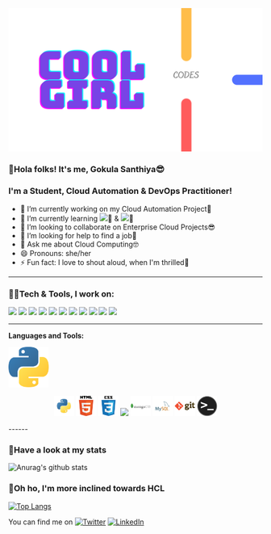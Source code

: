 ![](https://github.com/gokulasanthiya29/GitHubRepo/blob/master/gs.png)
### :call_me_hand:Hola folks! It's me, Gokula Santhiya:sunglasses:
### I'm a Student, Cloud Automation & DevOps Practitioner!
- 🔭 I’m currently working on my Cloud Automation Project:star_struck:
- 🌱 I’m currently learning  ![](https://img.shields.io/badge/<DevOps>-<Docker>-<yellow>):whale2: & ![](https://img.shields.io/badge/<DevOps>-<Ansible>-<yellow>):yellow_heart:
- 👯 I’m looking to collaborate on Enterprise Cloud Projects:sunglasses:
- 🤔 I’m looking for help to find a job:monocle_face:
- 💬 Ask me about Cloud Computing:nerd_face:
- 😄 Pronouns: she/her
- ⚡ Fun fact: I love to shout aloud, when I'm thrilled:zany_face:
--------------------------------------
### :woman_technologist:Tech & Tools, I work on:
![](https://img.shields.io/badge/<OS>-<Linux>-<yellow>)
![](https://img.shields.io/badge/<OS>-<Windows>-<yellow>)
![](https://img.shields.io/badge/<Code>-<Python>-<pink>)
![](https://img.shields.io/badge/<Framework>-<Flask>-<yellow>)
![](https://img.shields.io/badge/<CloudComputing>-<AWS>-<yellow>)
![](https://img.shields.io/badge/<CloudComputing>-<GCP>-<pink>)
![](https://img.shields.io/badge/<DevOps>-<Terraform>-<pink>)
![](https://img.shields.io/badge/<VCS>-<Git>-<pink>)
![](https://img.shields.io/badge/<CI/CD>-<CircleCi>-<pink>)
![](https://img.shields.io/badge/<WebTechnology>-<HTML>-<pink>)
![](https://img.shields.io/badge/<WebTechnology>-<CSS>-<pink>)

----

 
**Languages and Tools:**

<a href="https://www.python.org/">
  <img
    alt="Python"
    height="80"
    width="80"
    src="https://raw.githubusercontent.com/vatsa287/vatsa287/master/assets/python.svg" />
</a>


<p align="center">

  <div align="center">
  
<code><img height="40" src="https://raw.githubusercontent.com/github/explore/80688e429a7d4ef2fca1e82350fe8e3517d3494d/topics/python/python.png"></code> <code><img height="40" src="https://raw.githubusercontent.com/github/explore/80688e429a7d4ef2fca1e82350fe8e3517d3494d/topics/html/html.png"></code> <code><img height="40" src="https://raw.githubusercontent.com/github/explore/80688e429a7d4ef2fca1e82350fe8e3517d3494d/topics/css/css.png"></code> <code><img height="40" src="https://raw.githubusercontent.com/jmnote/z-icons/master/svg/kubernetes.svg"></code> <code><img height="40" src="https://raw.githubusercontent.com/github/explore/80688e429a7d4ef2fca1e82350fe8e3517d3494d/topics/mongodb/mongodb.png"></code> <code><img height="40" src="https://raw.githubusercontent.com/github/explore/80688e429a7d4ef2fca1e82350fe8e3517d3494d/topics/mysql/mysql.png"></code> <code><img height="40" src="https://raw.githubusercontent.com/github/explore/80688e429a7d4ef2fca1e82350fe8e3517d3494d/topics/git/git.png"></code>  <code><img height="40" src="https://raw.githubusercontent.com/github/explore/80688e429a7d4ef2fca1e82350fe8e3517d3494d/topics/terminal/terminal.png"></code>

  </div>
  </p>
------

### :rocket:Have a look at my stats
![Anurag's github stats](https://github-readme-stats.vercel.app/api?username=gokulasanthiya29&show_icons=true&theme=merko)

### :dart:Oh ho, I'm more inclined towards HCL
[![Top Langs](https://github-readme-stats.vercel.app/api/top-langs/?username=gokulasanthiya29&layout=compact&theme=merko)](https://github.com/anuraghazra/github-readme-stats)

<!--
**gokulasanthiya29/gokulasanthiya29** is a ✨ _special_ ✨ repository because its `README.md` (this file) appears on your GitHub profile.

Here are some ideas to get you started:
-->

You can find me on [![Twitter][1.2]][1] [![LinkedIn][2.2]][2]

<!-- Icons -->

[1.2]: http://i.imgur.com/wWzX9uB.png (twitter icon without padding)
[2.2]: https://raw.githubusercontent.com/MartinHeinz/MartinHeinz/master/linkedin-3-16.png (LinkedIn icon without padding)

<!-- Links to your social media accounts -->

[1]: https://twitter.com/SanthiyaGokula
[2]: https://www.linkedin.com/in/gokula-santhiya-017392184










